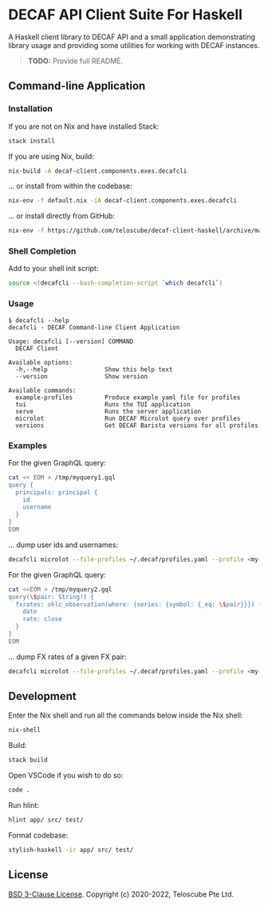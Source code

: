 # DECAF API Client Suite For Haskell

A Haskell client library to DECAF API and a small application demonstrating
library usage and providing some utilities for working with DECAF instances.

> **TODO:** Provide full README.

## Command-line Application

### Installation

If you are not on Nix and have installed Stack:

```sh
stack install
```

If you are using Nix, build:

```sh
nix-build -A decaf-client.components.exes.decafcli
```

... or install from within the codebase:

```sh
nix-env -f default.nix -iA decaf-client.components.exes.decafcli
```

... or install directly from GitHub:

```sh
nix-env -f https://github.com/teloscube/decaf-client-haskell/archive/main.tar.gz -iA decaf-client.components.exes.decafcli
```

### Shell Completion

Add to your shell init script:

```sh
source <(decafcli --bash-completion-script `which decafcli`)
```

### Usage

```console
$ decafcli --help
decafcli - DECAF Command-line Client Application

Usage: decafcli [--version] COMMAND
  DECAF Client

Available options:
  -h,--help                Show this help text
  --version                Show version

Available commands:
  example-profiles         Produce example yaml file for profiles
  tui                      Runs the TUI application
  serve                    Runs the server application
  microlot                 Run DECAF Microlot query over profiles
  versions                 Get DECAF Barista versions for all profiles
```

### Examples

For the given GraphQL query:

```sh
cat << EOM > /tmp/myquery1.gql
query {
  principals: principal {
    id
    username
  }
}
EOM
```

... dump user ids and usernames:

```sh
decafcli microlot --file-profiles ~/.decaf/profiles.yaml --profile <my-profile> --query /tmp/myquery1.gql
```

For the given GraphQL query:

```sh
cat <<EOM > /tmp/myquery2.gql
query(\$pair: String!) {
  fxrates: ohlc_observation(where: {series: {symbol: {_eq: \$pair}}}) {
    date
    rate: close
  }
}
EOM
```

... dump FX rates of a given FX pair:

```sh
decafcli microlot --file-profiles ~/.decaf/profiles.yaml --profile <my-profile> --query /tmp/myquery2.gql --params '{"pair": "EURUSD"}'
```

## Development

Enter the Nix shell and run all the commands below inside the Nix shell:

```sh
nix-shell
```

Build:

```sh
stack build
```

Open VSCode if you wish to do so:

```sh
code .
```

Run hlint:

```sh
hlint app/ src/ test/
```

Format codebase:

```sh
stylish-haskell -ir app/ src/ test/
```

## License

[BSD 3-Clause License](./LICENSE). Copyright (c) 2020-2022, Teloscube Pte Ltd.
